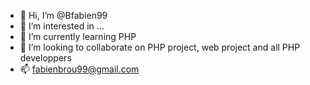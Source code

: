 - 👋 Hi, I’m @Bfabien99
- 👀 I’m interested in ...
- 🌱 I’m currently learning PHP
- 💞️ I’m looking to collaborate on PHP project, web project and all PHP developpers
- 📫 fabienbrou99@gmail.com

<!---
Bfabien99/Bfabien99 is a ✨ special ✨ repository because its `README.md` (this file) appears on your GitHub profile.
You can click the Preview link to take a look at your changes.
--->
